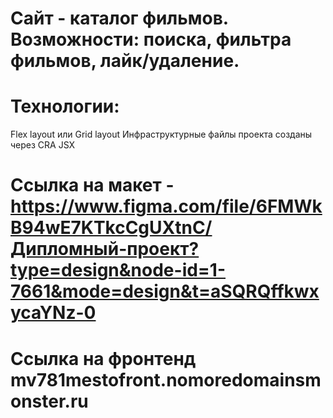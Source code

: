 # Сайт - каталог фильмов. Возможности: поиска, фильтра фильмов, лайк/удаление. 

# Технологии: 
Flex layout или Grid layout
Инфраструктурные файлы проекта созданы через CRA
JSX

# Ссылка на макет - https://www.figma.com/file/6FMWkB94wE7KTkcCgUXtnC/Дипломный-проект?type=design&node-id=1-7661&mode=design&t=aSQRQffkwxycaYNz-0

# Ссылка на фронтенд mv781mestofront.nomoredomainsmonster.ru 